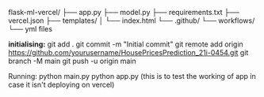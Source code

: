
   flask-ml-vercel/
   ├── app.py
   ├── model.py
   ├── requirements.txt
   ├── vercel.json
   ├── templates/
   │   └── index.html
   └── .github/
       └── workflows/
           └── yml files


**initialising:**
     git add .
     git commit -m "Initial commit"
     git remote add origin https://github.com/yourusername/HousePricesPrediction_21i-0454.git
     git branch -M main
     git push -u origin main

Running:
python main.py
python app.py
(this is to test the working of app in case it isn't deploying on vercel)
